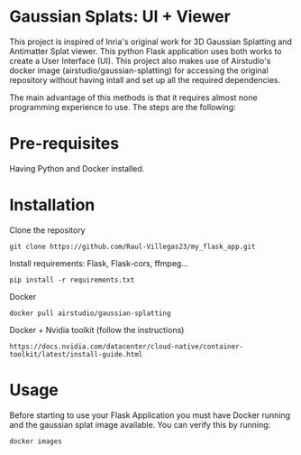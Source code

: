
# Gaussian Splats: UI + Viewer

This project is inspired of Inria's original work for 3D Gaussian Splatting and Antimatter Splat viewer. This python Flask application uses both works to create a User Interface (UI). This project also makes use of Airstudio's docker image (airstudio/gaussian-splatting) for accessing the original repository without having intall and set up all the required dependencies.

The main advantage of this methods is that it requires almost none programming experience to use. The steps are the following:

# Pre-requisites
Having Python and Docker installed.

# Installation
Clone the repository
```shell
git clone https://github.com/Raul-Villegas23/my_flask_app.git
```
Install requirements: Flask, Flask-cors, ffmpeg...
```shell
pip install -r requirements.txt
```
Docker
```shell
docker pull airstudio/gaussian-splatting
```
Docker + Nvidia toolkit (follow the instructions)
```shell
https://docs.nvidia.com/datacenter/cloud-native/container-toolkit/latest/install-guide.html
```

# Usage
Before starting to use your Flask Application you must have Docker running and the gaussian splat image available. You can verify this by running:
```shell
docker images
```
